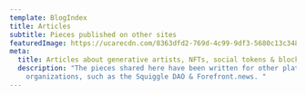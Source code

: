 ```yaml
---
template: BlogIndex
title: Articles
subtitle: Pieces published on other sites
featuredImage: https://ucarecdn.com/8363dfd2-769d-4c99-9df3-5680c13c3489/-/crop/1755x478/245,626/-/preview/
meta:
  title: Articles about generative artists, NFTs, social tokens & blockchain commerce
  description: "The pieces shared here have been written for other platforms and
    organizations, such as the Squiggle DAO & Forefront.news. "
---
```

